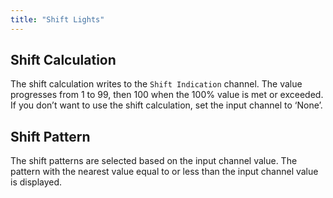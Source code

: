 ```yaml
---
title: "Shift Lights"
---
```

## Shift Calculation

The shift calculation writes to the `Shift Indication` channel. The value progresses from 1 to 99, then 100 when the 100% value is met or exceeded.
If you don’t want to use the shift calculation, set the input channel to ‘None’.

## Shift Pattern

The shift patterns are selected based on the input channel value. The pattern with the nearest value equal to or less than the input channel value is displayed.